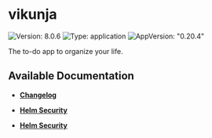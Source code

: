 # vikunja

![Version: 8.0.6](https://img.shields.io/badge/Version-8.0.6-informational?style=flat-square) ![Type: application](https://img.shields.io/badge/Type-application-informational?style=flat-square) ![AppVersion: "0.20.4"](https://img.shields.io/badge/AppVersion-"0.20.4"-informational?style=flat-square)

The to-do app to organize your life.

## Available Documentation

- [**Changelog**](CHANGELOG)

- [**Helm Security**](container-security)

- [**Helm Security**](helm-security)

